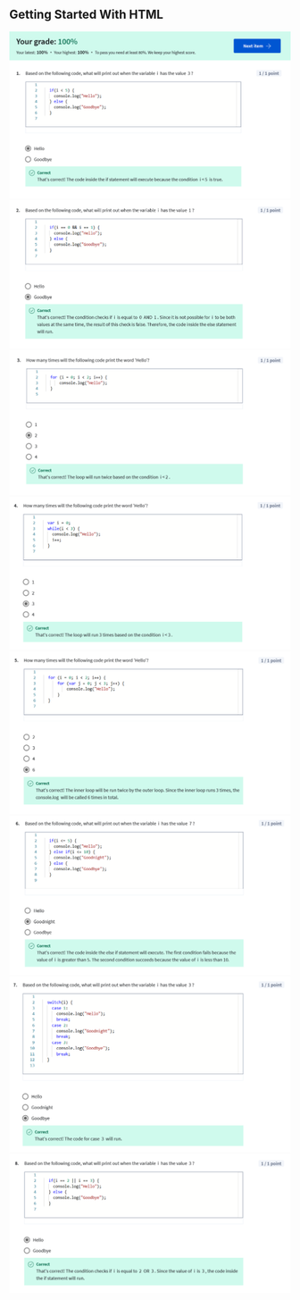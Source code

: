 ## Getting Started With HTML

![](/learning/meta-front-end-developer-professional-certificate/C2-Programming-with-Javascript/Module1/quiz1-conditionals-and-loops/ss1.png)
![](/learning/meta-front-end-developer-professional-certificate/C2-Programming-with-Javascript/Module1/quiz1-conditionals-and-loops/ss2.png)
![](/learning/meta-front-end-developer-professional-certificate/C2-Programming-with-Javascript/Module1/quiz1-conditionals-and-loops/ss3.png)
![](/learning/meta-front-end-developer-professional-certificate/C2-Programming-with-Javascript/Module1/quiz1-conditionals-and-loops/ss4.png)
![](/learning/meta-front-end-developer-professional-certificate/C2-Programming-with-Javascript/Module1/quiz1-conditionals-and-loops/ss5.png)
![](/learning/meta-front-end-developer-professional-certificate/C2-Programming-with-Javascript/Module1/quiz1-conditionals-and-loops/ss6.png)
![](/learning/meta-front-end-developer-professional-certificate/C2-Programming-with-Javascript/Module1/quiz1-conditionals-and-loops/ss7.png)
![](/learning/meta-front-end-developer-professional-certificate/C2-Programming-with-Javascript/Module1/quiz1-conditionals-and-loops/ss8.png)